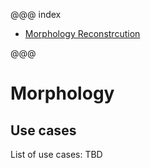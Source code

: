 
@@@ index

* [Morphology Reconstrcution](morphology-reconstruction.md)

@@@

# Morphology

## Use cases

List of use cases: TBD
